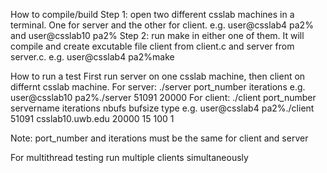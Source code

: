 How to compile/build
Step 1: open two different csslab machines in a terminal. One for server and the other for client.
    e.g. user@csslab4 pa2% and user@csslab10 pa2%
Step 2: run make in either one of them. It will compile and create excutable file client from client.c and server from server.c.
    e.g. user@csslab4 pa2%make

How to run a test
First run server on one csslab machine, then client on differnt csslab machine.
For server: ./server port_number iterations
    e.g. user@csslab10 pa2%./server 51091 20000
For client: ./client port_number servername iterations nbufs bufsize type
    e.g. user@csslab4 pa2%./client 51091 csslab10.uwb.edu 20000 15 100 1

Note: port_number and iterations must be the same for client and server

For multithread testing
run multiple clients simultaneously